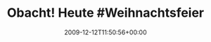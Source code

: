---
retweeted: false
source: <a href="http://twitter.com" rel="nofollow">Twitter Web Client</a>
entities:
  hashtags:
  - text: Weihnachtsfeier
    indices:
    - '14'
    - '30'
  symbols: []
  user_mentions:
  - name: Die Z99
    screen_name: dachwg
    indices:
    - '38'
    - '45'
    id_str: '91882733'
    id: '91882733'
  urls: []
display_text_range:
- '0'
- '83'
favorite_count: '0'
id_str: '6597403795'
truncated: false
retweet_count: '0'
id: '6597403795'
created_at: Sat Dec 12 11:50:56 +0000 2009
favorited: false
full_text: 'Obacht! Heute #Weihnachtsfeier in der [@dachwg](https://twitter.com/dachwg)!
  Die letzten Vorbereitungen laufen...'
lang: de
tags:
- Weihnachtsfeier
- pesos:twitter
date: '2009-12-12T11:50:56+00:00'
src: https://twitter.com/bascht/status/6597403795
original_url: https://twitter.com/bascht/status/6597403795
type: twitter_tweet
text: 'Obacht! Heute #Weihnachtsfeier in der [@dachwg](https://twitter.com/dachwg)!
  Die letzten Vorbereitungen laufen...'
title: 'Obacht! Heute #Weihnachtsfeier '

---